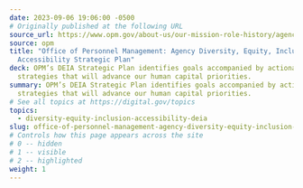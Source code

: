```yaml
---
date: 2023-09-06 19:06:00 -0500
# Originally published at the following URL
source_url: https://www.opm.gov/about-us/our-mission-role-history/agency-deia-strategic-plan/
source: opm
title: "Office of Personnel Management: Agency Diversity, Equity, Inclusion and
  Accessibility Strategic Plan"
deck: OPM’s DEIA Strategic Plan identifies goals accompanied by actionable
  strategies that will advance our human capital priorities.
summary: OPM’s DEIA Strategic Plan identifies goals accompanied by actionable
  strategies that will advance our human capital priorities.
# See all topics at https://digital.gov/topics
topics:
  - diversity-equity-inclusion-accessibility-deia
slug: office-of-personnel-management-agency-diversity-equity-inclusion-and-accessibility-strategic-plan
# Controls how this page appears across the site
# 0 -- hidden
# 1 -- visible
# 2 -- highlighted
weight: 1
---
```

